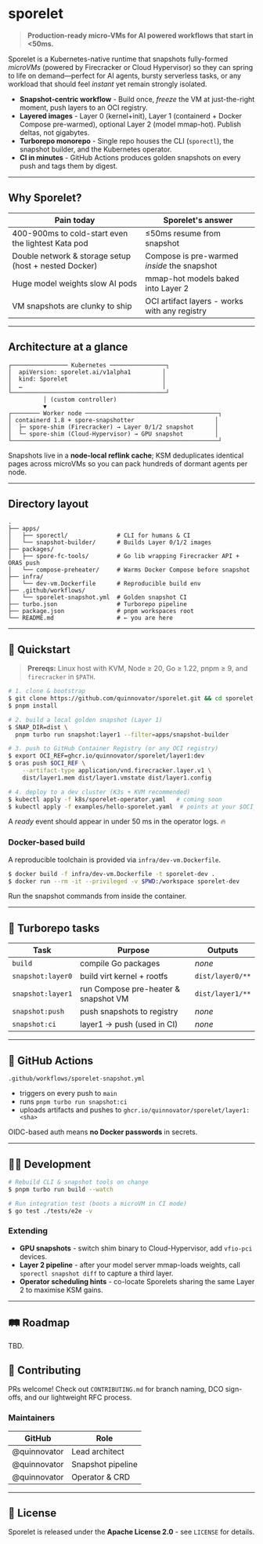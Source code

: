 # sporelet

> **Production-ready micro-VMs for AI powered workflows that start in <50ms.**

Sporelet is a Kubernetes-native runtime that snapshots fully-formed _microVMs_ (powered by Firecracker or Cloud Hypervisor) so they can spring to life on demand—perfect for AI agents, bursty serverless tasks, or any workload that should feel _instant_ yet remain strongly isolated.

- **Snapshot-centric workflow** - Build once, _freeze_ the VM at just-the-right moment, push layers to an OCI registry.
- **Layered images** - Layer 0 (kernel+init), Layer 1 (containerd + Docker Compose pre-warmed), optional Layer 2 (model mmap-hot). Publish deltas, not gigabytes.
- **Turborepo monorepo** - Single repo houses the CLI (`sporectl`), the snapshot builder, and the Kubernetes operator.
- **CI in minutes** - GitHub Actions produces golden snapshots on every push and tags them by digest.

---

## Why Sporelet?

| Pain today                                            | Sporelet's answer                             |
| ----------------------------------------------------- | --------------------------------------------- |
| 400-900ms to cold-start even the lightest Kata pod    | ≤50ms resume from snapshot                    |
| Double network & storage setup (host + nested Docker) | Compose is pre-warmed _inside_ the snapshot   |
| Huge model weights slow AI pods                       | mmap-hot models baked into Layer 2            |
| VM snapshots are clunky to ship                       | OCI artifact layers - works with any registry |

---

## Architecture at a glance

```text
┌──────────────── Kubernetes ────────────────┐
│  apiVersion: sporelet.ai/v1alpha1         │
│  kind: Sporelet                           │
│  …                                        │
└────────────────────────────────────────────┘
          │ (custom controller)
          ▼
┌──────── Worker node ──────────────────────────────────────┐
│ containerd 1.8 + spore-snapshotter                       │
│  ├─ spore-shim (Firecracker) → Layer 0/1/2 snapshot      │
│  └─ spore-shim (Cloud-Hypervisor) → GPU snapshot         │
└───────────────────────────────────────────────────────────┘
```

Snapshots live in a **node-local reflink cache**; KSM deduplicates identical pages across microVMs so you can pack hundreds of dormant agents per node.

---

## Directory layout

```text
.
├── apps/
│   ├── sporectl/              # CLI for humans & CI
│   └── snapshot-builder/      # Builds Layer 0/1/2 images
├── packages/
│   ├── spore-fc-tools/        # Go lib wrapping Firecracker API + ORAS push
│   └── compose-preheater/     # Warms Docker Compose before snapshot
├── infra/
│   └── dev-vm.Dockerfile      # Reproducible build env
├── .github/workflows/
│   └── sporelet-snapshot.yml  # Golden snapshot CI
├── turbo.json                 # Turborepo pipeline
├── package.json               # pnpm workspaces root
└── README.md                  # ← you are here
```

---

## 🚀 Quickstart

> **Prereqs:** Linux host with KVM, Node ≥ 20, Go ≥ 1.22, pnpm ≥ 9, and `firecracker` in `$PATH`.

```bash
# 1. clone & bootstrap
$ git clone https://github.com/quinnovator/sporelet.git && cd sporelet
$ pnpm install

# 2. build a local golden snapshot (Layer 1)
$ SNAP_DIR=dist \
  pnpm turbo run snapshot:layer1 --filter=apps/snapshot-builder

# 3. push to GitHub Container Registry (or any OCI registry)
$ export OCI_REF=ghcr.io/quinnovator/sporelet/layer1:dev
$ oras push $OCI_REF \
    --artifact-type application/vnd.firecracker.layer.v1 \
    dist/layer1.mem dist/layer1.vmstate dist/layer1.config

# 4. deploy to a dev cluster (K3s + KVM recommended)
$ kubectl apply -f k8s/sporelet-operator.yaml   # coming soon
$ kubectl apply -f examples/hello-sporelet.yaml  # points at your $OCI_REF
```

A _ready_ event should appear in under 50 ms in the operator logs. 🔥

### Docker-based build

A reproducible toolchain is provided via `infra/dev-vm.Dockerfile`.

```bash
$ docker build -f infra/dev-vm.Dockerfile -t sporelet-dev .
$ docker run --rm -it --privileged -v $PWD:/workspace sporelet-dev
```

Run the snapshot commands from inside the container.


---

## 🔧 Turborepo tasks

| Task              | Purpose                              | Outputs          |
| ----------------- | ------------------------------------ | ---------------- |
| `build`           | compile Go packages                  | _none_           |
| `snapshot:layer0` | build virt kernel + rootfs           | `dist/layer0/**` |
| `snapshot:layer1` | run Compose pre-heater & snapshot VM | `dist/layer1/**` |
| `snapshot:push`   | push snapshots to registry           | _none_           |
| `snapshot:ci`     | layer1 → push (used in CI)           | _none_           |

---

## 🤖 GitHub Actions

`.github/workflows/sporelet-snapshot.yml`

- triggers on every push to `main`
- runs `pnpm turbo run snapshot:ci`
- uploads artifacts and pushes to `ghcr.io/quinnovator/sporelet/layer1:<sha>`

OIDC-based auth means **no Docker passwords** in secrets.

---

## 🧑‍💻 Development

```bash
# Rebuild CLI & snapshot tools on change
$ pnpm turbo run build --watch

# Run integration test (boots a microVM in CI mode)
$ go test ./tests/e2e -v
```

### Extending

- **GPU snapshots** - switch shim binary to Cloud-Hypervisor, add `vfio-pci` devices.
- **Layer 2 pipeline** - after your model server mmap-loads weights, call `sporectl snapshot diff` to capture a third layer.
- **Operator scheduling hints** - co-locate Sporelets sharing the same Layer 2 to maximise KSM gains.

---

## 🛤 Roadmap

TBD.

## 🤝 Contributing

PRs welcome! Check out `CONTRIBUTING.md` for branch naming, DCO sign-offs, and our lightweight RFC process.

### Maintainers

| GitHub       | Role              |
| ------------ | ----------------- |
| @quinnovator | Lead architect    |
| @quinnovator | Snapshot pipeline |
| @quinnovator | Operator & CRD    |

---

## 📜 License

Sporelet is released under the **Apache License 2.0** - see `LICENSE` for details.
